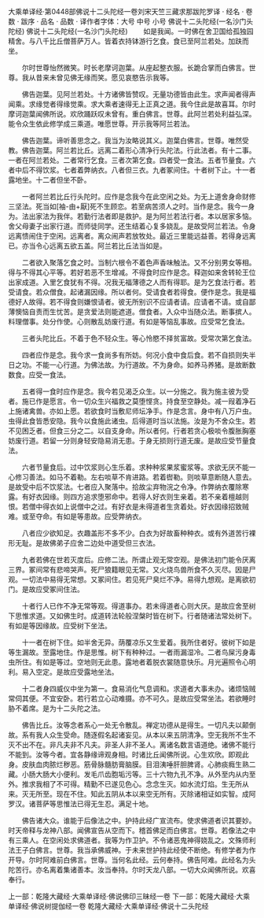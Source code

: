 大乘单译经·第0448部佛说十二头陀经一卷刘宋天竺三藏求那跋陀罗译
· 经名 · 卷数 · 跋序
· 品名 · 品数 · 译作者字体：大号 中号 小号
佛说十二头陀经(一名沙门头陀经)
佛说十二头陀经(一名沙门头陀经)
　　如是我闻。一时佛在舍卫国给孤独园精舍。与八千比丘僧菩萨万人。皆着衣持钵游行乞食。食已至阿兰若处。加趺而坐。

　　尔时世尊怡然微笑。时长老摩诃迦葉。从座起整衣服。长跪合掌而白佛言。世尊。我从昔来未曾见佛无缘而笑。愿见哀愍告示我等。

　　佛告迦葉。见阿兰若处。十方诸佛皆赞叹。无量功德皆由此生。求声闻者得声闻乘。求缘觉者得缘觉乘。求大乘者速得无上正真之道。我今住此是故喜耳。尔时摩诃迦葉闻佛所说。欢欣踊跃叹未曾有。重白佛言。世尊。此阿兰若处利益弘深。能令众生依此修学成三乘道。唯愿世尊。开示我等阿兰若法。

　　佛告迦葉。谛听善思念之。我当为汝略说其义。迦葉白佛言。世尊。唯然受教。佛告迦葉。阿兰若比丘。远离二着形心清净行头陀法。行此法者。有十二事。一者在阿兰若处。二者常行乞食。三者次第乞食。四者受一食法。五者节量食。六者中后不得饮浆。七者着弊纳衣。八者但三衣。九者冢间住。十者树下止。十一者露地坐。十二者但坐不卧。

　　一者阿兰若比丘行头陀时。应作是念我今在此空闲之处。为无上道舍身命财修三坚法。死当如[袖-由+厭]死不生顾恋。若至病苦须人之时。当作是念。我今一身为。法出家法为我伴。若勤行法者即是救护。是为阿兰若法行者。本以居家多恼。舍父母妻子出家行道。而师徒同学。还生结着心复多娆乱。是故受阿兰若法。令身远离愦闹住于空闲。远离者。离众闹声若放牧处。最近三里能远益善。若得身远离已。亦当令心远离五欲五盖。阿兰若比丘法当如是。

　　二者欲入聚落乞食之时。当制六根令不着色声香味触法。又不分别男女等相。得与不得其心平等。若好若恶不生增减。不得食时应作是念。释迦如来舍转轮王位出家成道。入里乞食犹有不得。况我无福薄德之人而有得耶。是为乞食法行者。若受请食。若众僧食。起诸漏因缘。所以者何。受请食者若得食。便作是念。我是福德好人故得。若不得食则嫌恨请者。彼无所别识不应请者请。应请者不请。或自鄙薄懊恼自责而生忧苦。是贪爱法则能遮道。僧食者。入众中当随众法。断事摈人。料理僧事。处分作使。心则散乱妨废行道。有如是等恼乱事故。应受常乞食法。

　　三者头陀比丘。不着于色不轻众生。等心怜愍不择贫富故。受常次第乞食法。

　　四者应作是念。我今求一食尚多有所妨。何况小食中食后食。若不自损则失半日之功。不能一心行道。为佛法故。为行道故。不为身命。如养马养猪。是故断数数食。应受一食法。

　　五者得一食时应作是念。我今若见渴乏众生。以一分施之。我为施主彼为受者。施已作是愿言。令一切众生兴福救之莫堕悭贪。持食至空静处。减一叚着净石上施诸禽兽。亦如上愿。若欲食时当敷尼师坛净手。作是念言。身中有八万户虫。虫得此食皆悉安隐。我今以食施此诸虫。后得道时当以法施。汝是为不舍众生。若不见困乏者。但食三分之二。以自支身命。所以者何。行者若贪心极啖令腹胀胸塞妨废行道。若留一分则身轻安隐易消无患。于身无损则行道无废。是故应受节量食法。

　　六者节量食后。过中饮浆则心生乐着。求种种浆果浆蜜浆等。求欲无厌不能一心修习善法。如马不着勒。左右啖草不肯进路。若着辔勒。则啖草意断随人意去。是故受中后不饮浆法。七者应入聚落中。拾故尘弃物浣之令净。作弊纳衣覆除寒露。有好衣因缘。则四方追求堕邪命中。若得人好衣则生亲着。若不亲着檀越则恨。若僧中得衣如上说僧中之过。有好衣是未得道者生贪着处。好衣因缘招致贼难。或至夺命。有如是等患故。应受弊纳衣。

　　八者应少欲知足。衣趣盖形不多不少。白衣为好故畜种种衣。或有外道苦行裸形无耻。是故佛弟子应舍二边处中道受但三衣法。

　　九者若佛在世若灭度后。应修二法。所谓止观无常空观。是佛法初门能令厌离三界。冢间常有悲啼哭声。死尸狼籍眼见无常。又火烧鸟兽所食不久灭尽。因是尸观。一切法中易得无常想。又冢间住。若见死尸臭烂不净。易得九想观。是离欲初门。是故应受冢间住法。

　　十者行人已作不净无常等观。得道事办。若未得道者心则大厌。是故应舍至树下思惟求道。又如佛生时。成道转法轮般涅槃时皆在树下。行者随诸法常处树下。有如是等因缘故。应受树下坐法。

　　十一者在树下住。如半舍无异。荫覆凉乐又生爱着。我所住者好。彼树下如是等生漏故。至露地住。作是思惟。树下有种种过。一者雨漏湿冷。二者鸟屎污身毒虫所住。有如是等过。空地则无此患。露地者着脱衣裳随意快乐。月光遍照令心明利。易入空定。是故应受露地坐法。

　　十二者身四威仪中坐为第一。食易消化气息调和。求道者大事未办。诸烦恼贼常伺其便。不宜安卧。若行若立心动难摄。亦不可久。是故应受常坐法。若欲睡时胁不着席。是为十二头陀之法。

　　佛告比丘。汝等念者系心一处无令散乱。禅定功德从是得生。一切凡夫以颠倒故。系有我人众生受命。随逐假名起诸妄见。从本以来五阴清净。空无我所不生不灭不出不在。非凡夫非不凡夫。非圣人非不圣人。离诸名数言语道绝。诸佛不能行不能到。汝等今者。宜各静缘谛观身相。时诸比丘闻佛所说。心生欢欣。即观此身。皮肤血肉脓烂秽恶。筋骨脉髓肪膏脑膜。目泪洟唾肝胆脾肾。心肺痰癊生熟二藏。小肠大肠大小便利。发毛爪齿胞垢污等。三十六物九孔不净。从外至内从内至外。推求我相了不可得。精勤不已遂见色心。念念生灭。如水流灯焰。生无所从来。灭无所至。现在不住。知此五阴从本以来空无所有。灭除诸相证如实智。成阿罗汉。诸菩萨等思惟法已得无生忍。满足十地。

　　佛告诸大众。谁能于后像法之中。护持此经广宣流布。使求佛道者识其要妙。时天帝释与龙神八部。闻佛宣告从空而下。稽首佛足而白佛言。世尊。若像法之中有三乘人。在空闲处求佛道者。我等为作卫护。不令诸恶鬼神得娆乱之。文殊师利法王子白佛言。世尊。我当承佛威神。于未来世护持此经使不断绝。有修学者为作开导。尔时阿难前白佛言。世尊。当何名此经。云何奉持。佛告阿难。此经名为头陀苦行。亦名离着集诸善本。汝当奉持。尔时天龙八部。一切大众闻佛所说。欢喜奉行。

上一部：乾隆大藏经·大乘单译经·佛说佛印三昧经一卷
下一部：乾隆大藏经·大乘单译经·佛说树提伽经一卷
乾隆大藏经·大乘单译经·佛说十二头陀经